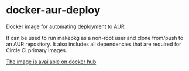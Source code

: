 # docker-aur-deploy
Docker image for automating deployment to AUR

It can be used to run makepkg as a non-root user and clone from/push to an AUR repository. It also includes all dependencies that are required for Circle CI primary images.

[The image is available on docker hub](https://hub.docker.com/r/atennert/archlinux-cci-aur)
